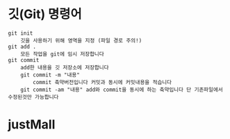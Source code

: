 # 깃(Git) 명령어
    git init
        깃을 사용하기 위해 영역을 지정 (파일 경로 주의!)
    git add .
        모든 작업을 git에 임시 저장합니다
    git commit
        add한 내용을 깃 저장소에 저장합니다
        git commit -m "내용"
            commit 축약버전입니다 커밋과 동시에 커밋내용을 적습니다
        git commit -am "내용" add와 commit을 동시에 하는 축약입니다 단 기존파일에서 수정된것만 가능합니다
    


# justMall
    